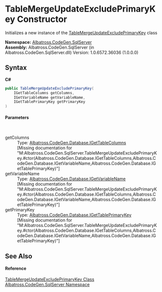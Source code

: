# TableMergeUpdateExcludePrimaryKey Constructor 
 

Initializes a new instance of the <a href="D8FF1092">TableMergeUpdateExcludePrimaryKey</a> class

**Namespace:**&nbsp;<a href="9727DDEC">Albatross.CodeGen.SqlServer</a><br />**Assembly:**&nbsp;Albatross.CodeGen.SqlServer (in Albatross.CodeGen.SqlServer.dll) Version: 1.0.6572.36036 (1.0.0.0)

## Syntax

**C#**<br />
``` C#
public TableMergeUpdateExcludePrimaryKey(
	IGetTableColumns getColumns,
	IGetVariableName getVariableName,
	IGetTablePrimaryKey getPrimaryKey
)
```


#### Parameters
&nbsp;<dl><dt>getColumns</dt><dd>Type: <a href="5B003BE5">Albatross.CodeGen.Database.IGetTableColumns</a><br />\[Missing <param name="getColumns"/> documentation for "M:Albatross.CodeGen.SqlServer.TableMergeUpdateExcludePrimaryKey.#ctor(Albatross.CodeGen.Database.IGetTableColumns,Albatross.CodeGen.Database.IGetVariableName,Albatross.CodeGen.Database.IGetTablePrimaryKey)"\]</dd><dt>getVariableName</dt><dd>Type: <a href="8022CD59">Albatross.CodeGen.Database.IGetVariableName</a><br />\[Missing <param name="getVariableName"/> documentation for "M:Albatross.CodeGen.SqlServer.TableMergeUpdateExcludePrimaryKey.#ctor(Albatross.CodeGen.Database.IGetTableColumns,Albatross.CodeGen.Database.IGetVariableName,Albatross.CodeGen.Database.IGetTablePrimaryKey)"\]</dd><dt>getPrimaryKey</dt><dd>Type: <a href="E6BEDFFE">Albatross.CodeGen.Database.IGetTablePrimaryKey</a><br />\[Missing <param name="getPrimaryKey"/> documentation for "M:Albatross.CodeGen.SqlServer.TableMergeUpdateExcludePrimaryKey.#ctor(Albatross.CodeGen.Database.IGetTableColumns,Albatross.CodeGen.Database.IGetVariableName,Albatross.CodeGen.Database.IGetTablePrimaryKey)"\]</dd></dl>

## See Also


#### Reference
<a href="D8FF1092">TableMergeUpdateExcludePrimaryKey Class</a><br /><a href="9727DDEC">Albatross.CodeGen.SqlServer Namespace</a><br />